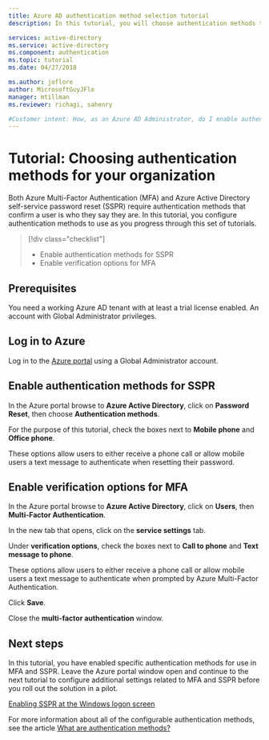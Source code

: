 ```yaml
---
title: Azure AD authentication method selection tutorial 
description: In this tutorial, you will choose authentication methods to use for Azure MFA and Azure AD self-service password reset

services: active-directory
ms.service: active-directory
ms.component: authentication
ms.topic: tutorial
ms.date: 04/27/2018

ms.author: joflore
author: MicrosoftGuyJFlo
manager: mtillman
ms.reviewer: richagi, sahenry

#Customer intent: How, as an Azure AD Administrator, do I enable authentication methods
---
```

# Tutorial: Choosing authentication methods for your organization

Both Azure Multi-Factor Authentication (MFA) and Azure Active Directory self-service password reset (SSPR) require authentication methods that confirm a user is who they say they are. In this tutorial, you configure authentication methods to use as you progress through this set of tutorials.

> [!div class="checklist"]
> * Enable authentication methods for SSPR
> * Enable verification options for MFA

## Prerequisites

You need a working Azure AD tenant with at least a trial license enabled.
An account with Global Administrator privileges.

## Log in to Azure

Log in to the [Azure portal](https://portal.azure.com) using a Global Administrator account.

## Enable authentication methods for SSPR

In the Azure portal browse to **Azure Active Directory**, click on **Password Reset**, then choose **Authentication methods**.

For the purpose of this tutorial, check the boxes next to **Mobile phone** and **Office phone**.

These options allow users to either receive a phone call or allow mobile users a text message to authenticate when resetting their password.

## Enable verification options for MFA

In the Azure portal browse to **Azure Active Directory**, click on **Users**, then **Multi-Factor Authentication**.

In the new tab that opens, click on the **service settings** tab.

Under **verification options**, check the boxes next to **Call to phone** and **Text message to phone**.

These options allow users to either receive a phone call or allow mobile users a text message to authenticate when prompted by Azure Multi-Factor Authentication.

Click **Save**.

Close the **multi-factor authentication** window.

## Next steps

In this tutorial, you have enabled specific authentication methods for use in MFA and SSPR. Leave the Azure portal window open and continue to the next tutorial to configure additional settings related to MFA and SSPR before you roll out the solution in a pilot.

[Enabling SSPR at the Windows logon screen](tutorial-sspr-windows.md)

For more information about all of the configurable authentication methods, see the article [What are authentication methods?](concept-authentication-methods.md)
